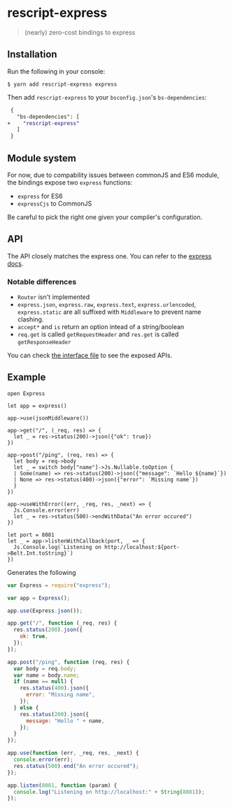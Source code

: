 # rescript-express

> (nearly) zero-cost bindings to express 

## Installation

Run the following in your console:

```console
$ yarn add rescript-express express
```

Then add `rescript-express` to your `bsconfig.json`'s `bs-dependencies`:

```diff
 {
   "bs-dependencies": [
+    "rescript-express"
   ]
 }
```

## Module system

For now, due to compability issues between commonJS and ES6 module, the bindings expose two `express` functions:

- `express` for ES6
- `expressCjs` to CommonJS

Be careful to pick the right one given your compiler's configuration.

## API

The API closely matches the express one. You can refer to the [express docs](https://expressjs.com/en/4x/api.html).

### Notable differences

- `Router` isn't implemented
- `express.json`, `express.raw`, `express.text`, `express.urlencoded`, `express.static` are all suffixed with `Middleware` to prevent name clashing.
- `accept*` and `is` return an option intead of a string/boolean
- `req.get` is called `getRequestHeader` and `res.get` is called `getResponseHeader`

You can check [the interface file](./src/Express.resi) to see the exposed APIs.

## Example

```rescript
open Express

let app = express()

app->use(jsonMiddleware())

app->get("/", (_req, res) => {
  let _ = res->status(200)->json({"ok": true})
})

app->post("/ping", (req, res) => {
  let body = req->body
  let _ = switch body["name"]->Js.Nullable.toOption {
  | Some(name) => res->status(200)->json({"message": `Hello ${name}`})
  | None => res->status(400)->json({"error": `Missing name`})
  }
})

app->useWithError((err, _req, res, _next) => {
  Js.Console.error(err)
  let _ = res->status(500)->endWithData("An error occured")
})

let port = 8081
let _ = app->listenWithCallback(port, _ => {
  Js.Console.log(`Listening on http://localhost:${port->Belt.Int.toString}`)
})
```

Generates the following

```js
var Express = require("express");

var app = Express();

app.use(Express.json());

app.get("/", function (_req, res) {
  res.status(200).json({
    ok: true,
  });
});

app.post("/ping", function (req, res) {
  var body = req.body;
  var name = body.name;
  if (name == null) {
    res.status(400).json({
      error: "Missing name",
    });
  } else {
    res.status(200).json({
      message: "Hello " + name,
    });
  }
});

app.use(function (err, _req, res, _next) {
  console.error(err);
  res.status(500).end("An error occured");
});

app.listen(8081, function (param) {
  console.log("Listening on http://localhost:" + String(8081));
});
```